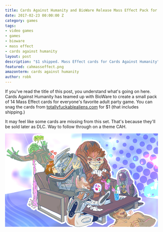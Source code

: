```yaml
---
title: Cards Against Humanity and BioWare Release Mass Effect Pack for $1
date: 2017-02-23 00:00:00 Z
category: games
tags:
- video games
- games
- bioware
- mass effect
- cards against humanity
layout: post
description: "$1 shipped. Mass Effect cards for Cards Against Humanity"
featured: cahmasseffect.png
amazonterm: cards against humanity
author: robk
---
```


If you've read the title of this post, you understand what's going on here. Cards Against Humanity has teamed up with BioWare to create a small pack of 14 Mass Effect cards for everyone's favorite adult party game. You can snag the cards from [totallyfuckablealiens.com](https://totallyfuckablealiens.com/) for $1 (that includes shipping.)

It may feel like some cards are missing from this set. That's because they'll be sold later as DLC. Way to follow through on a theme CAH.

![Mass Effect](/images/cah/masseffect.jpg)
